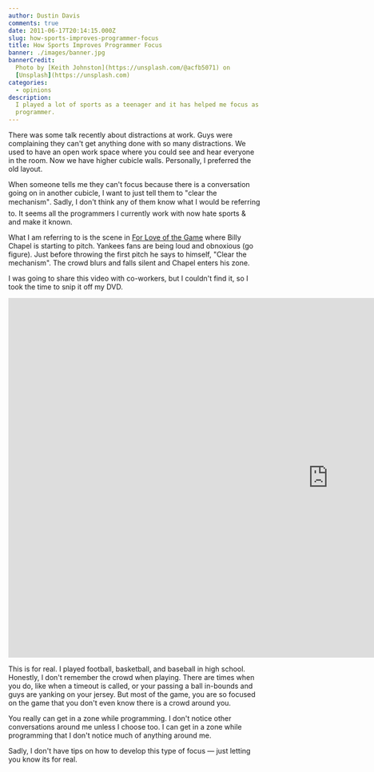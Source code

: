 ```yaml
---
author: Dustin Davis
comments: true
date: 2011-06-17T20:14:15.000Z
slug: how-sports-improves-programmer-focus
title: How Sports Improves Programmer Focus
banner: ./images/banner.jpg
bannerCredit:
  Photo by [Keith Johnston](https://unsplash.com/@acfb5071) on
  [Unsplash](https://unsplash.com)
categories:
  - opinions
description:
  I played a lot of sports as a teenager and it has helped me focus as a
  programmer.
---
```


There was some talk recently about distractions at work. Guys were complaining
they can't get anything done with so many distractions. We used to have an open
work space where you could see and hear everyone in the room. Now we have higher
cubicle walls. Personally, I preferred the old layout.

When someone tells me they can't focus because there is a conversation going on
in another cubicle, I want to just tell them to "clear the mechanism". Sadly, I
don't think any of them know what I would be referring to. It seems all the
programmers I currently work with now hate sports & and make it known.

What I am referring to is the scene
in [For Love of the Game](http://www.imdb.com/title/tt0126916/) where Billy
Chapel is starting to pitch. Yankees fans are being loud and obnoxious (go
figure). Just before throwing the first pitch he says to himself, "Clear the
mechanism". The crowd blurs and falls silent and Chapel enters his zone.

I was going to share this video with co-workers, but I couldn't find it, so I
took the time to snip it off my DVD.

<iframe
  style="border:none"
  width="1280"
  height="720"
  allow="encrypted-media"
  src="https://content.uplynk.com/player5/6f7GoZieVaq3OqEWbHv8n9ea.html"
></iframe>

This is for real. I played football, basketball, and baseball in high school.
Honestly, I don't remember the crowd when playing. There are times when you do,
like when a timeout is called, or your passing a ball in-bounds and guys are
yanking on your jersey. But most of the game, you are so focused on the game
that you don't even know there is a crowd around you.

You really can get in a zone while programming. I don't notice other
conversations around me unless I choose too. I can get in a zone while
programming that I don't notice much of anything around me.

Sadly, I don't have tips on how to develop this type of focus — just letting you
know its for real.
